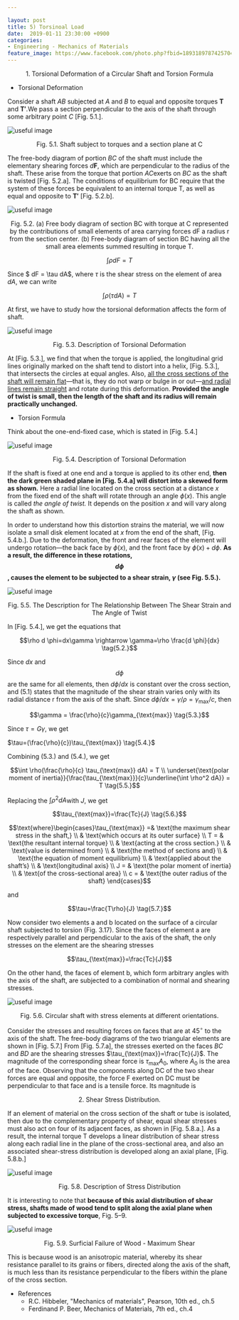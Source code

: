 ```yaml
---

layout: post
title: 5) Torsinoal Load
date:  2019-01-11 23:30:00 +0900
categories:
- Engineering - Mechanics of Materials
feature_image: https://www.facebook.com/photo.php?fbid=1893189787425704&set=a.1893187554092594&type=3&theater
---
```


<center>1. Torsional Deformation of a Circular Shaft and Torsion Formula</center>

* Torsional Deformation

Consider a shaft $AB$ subjected at $A$ and $B$ to equal and opposite torques $\mathbf{T}$ and $\mathbf{T'}$.We pass a section perpendicular to the axis of the shaft through some arbitrary point $C$ [Fig. 5.1.].

![useful image](https://raw.githubusercontent.com/brandonkim12/brandonkim12.github.io/master/assets/mechanics_of_materials/fig_45.JPG)

<center>Fig. 5.1. Shaft subject to torques and a section plane at C</center>

The free-body diagram of portion $BC​$ of the shaft must include the elementary shearing forces $d\mathbf{F}​$, which are perpendicular to the radius of the shaft. These arise from the torque that portion $AC​$ exerts on $BC​$ as the shaft is twisted [Fig. 5.2.a]. The conditions of equilibrium for BC require that the system of these forces be equivalent to an internal torque T, as well as equal and opposite to $\mathbf{T'}​$ [Fig. 5.2.b].

![useful image](https://raw.githubusercontent.com/brandonkim12/brandonkim12.github.io/master/assets/mechanics_of_materials/fig_46.JPG)

<center>Fig. 5.2. 
(a) Free body diagram of section BC with torque at C represented by the contributions of small elements of area carrying forces dF a radius r from the section center. 
(b) Free-body diagram of section BC having all the small area elements summed resulting in torque T.</center>



$$\int \rho dF = T$$

Since $ dF = \tau dA$, where $\tau$ is the shear stress on the element of area $dA$, we can write

$$\int \rho(\tau dA) = T \tag{5.1.}$$

At first, we have to study how the torsional deformation affects the form of shaft. 

![useful image](https://raw.githubusercontent.com/brandonkim12/brandonkim12.github.io/master/assets/mechanics_of_materials/fig_47.JPG)

<center>Fig. 5.3. Description of Torsional Deformation</center>

At [Fig. 5.3.], we find that when the torque is applied, the longitudinal grid lines originally marked on the shaft tend to distort into a helix, [Fig. 5.3.], that intersects the circles at equal angles. Also, <u>all the cross sections of the shaft will remain flat</u>—that is, they do not warp or bulge in or out—<u>and radial lines remain straight</u> and rotate during this deformation. **Provided the angle of twist is small, then the length of the shaft and its radius will remain practically unchanged.**

* Torsion Formula

Think about the one-end-fixed case, which is stated in [Fig. 5.4.]

![useful image](https://raw.githubusercontent.com/brandonkim12/brandonkim12.github.io/master/assets/mechanics_of_materials/fig_48.JPG)

<center>Fig. 5.4. Description of Torsional Deformation</center>

If the shaft is fixed at one end and a torque is applied to its other end, **then the dark green shaded plane in [Fig. 5.4.a] will distort into a skewed form as shown.** Here a radial line located on the cross section at a distance $x$ from the fixed end of the shaft will rotate through an angle $\phi(x)$. This angle is called *the angle of twist.* It depends on the position $x$ and will vary along the shaft as shown.

In order to understand how this distortion strains the material, we will now isolate a small disk element located at $x​$ from the end of the shaft, [Fig. 5.4.b.]. Due to the deformation, the front and rear faces of the element will undergo rotation—the back face by $\phi(x)​$, and the front face by $\phi(x) + d \phi​$. **As a result, the difference in these rotations, $$d\phi​$$, causes the element to be subjected to a shear strain, $\gamma​$ (see Fig. 5.5.).**

![useful image](https://raw.githubusercontent.com/brandonkim12/brandonkim12.github.io/master/assets/mechanics_of_materials/fig_49.JPG)

<center>Fig. 5.5. The Description for The Relationship Between The Shear Strain and The Angle of Twist</center>

In [Fig. 5.4.], we get the equations that 

$$\rho d \phi=dx\gamma \rightarrow \gamma=\rho \frac{d \phi}{dx} \tag{5.2.}​$$

Since $dx$ and $$d\phi$$ are the same for all elements, then $d\phi/dx$ is constant over the cross section, and (5.1) states that the magnitude of the shear strain varies only with its radial distance r from the axis of the shaft. Since $d\phi/dx = \gamma/\rho = \gamma_{\text{max}}/c$, then

$$\gamma = \frac{\rho}{c}\gamma_{\text{max}} \tag{5.3.}​$$

Since $\tau = G\gamma​$, we get

$\tau=(\frac{\rho}{c})\tau_{\text{max}} \tag{5.4.}​$

Combining (5.3.) and (5.4.), we get

$$\int \rho(\frac{\rho}{c} \tau_{\text{max}} dA) = T \\ \underset{\text{polar moment of inertia}}{\frac{\tau_{\text{max}}}{c}\underline{\int \rho^2 dA}} = T \tag{5.5.}​$$

Replacing the $\int \rho^2 dA​$ with $J​$, we get

$$\tau_{\text{max}}=\frac{Tc}{J} \tag{5.6.}​$$

$$\text{where}\begin{cases}\tau_{\text{max}} =& \text{the maximum shear stress in the shaft,} \\ & \text{which occurs at its outer surface} \\ T = & \text{the resultant internal torque} \\  & \text{acting at the cross section.} \\  & \text{value is determined from} \\ & \text{the method of sections and} \\ & \text{the equation of moment equilibrium} \\ & \text{applied about the shaft’s} \\ & \text{longitudinal axis} \\ J = & \text{the polar moment of inertia} \\ & \text{of the cross-sectional area} \\ c = & \text{the outer radius of the shaft} \end{cases}​$$

and

$$\tau=\frac{T\rho}{J} \tag{5.7.}$$

Now consider two elements a and b located on the surface of a circular shaft subjected to torsion (Fig. 3.17). Since the faces of element a are respectively parallel and perpendicular to the axis of the shaft, the only stresses on the element are the shearing stresses

$$\tau_{\text{max}}=\frac{Tc}{J}​$$

On the other hand, the faces of element b, which form arbitrary angles with the axis of the shaft, are subjected to a combination of normal and shearing stresses. 

![useful image](https://raw.githubusercontent.com/brandonkim12/brandonkim12.github.io/master/assets/mechanics_of_materials/fig_52.JPG)

<center>Fig. 5.6. Circular shaft with stress elements at different orientations.</center>

Consider the stresses and resulting forces on faces that are at $45^{\circ}$ to the axis of the shaft. The free-body diagrams of the two triangular elements are shown in [Fig. 5.7.] From [Fig. 5.7.a], the stresses exerted on the faces $BC$ and $BD$ are the shearing stresses $\tau_{\text{max}}=\frac{Tc}{J}$. The magnitude of the corresponding shear force is $\tau_{\text{max}}A_0$, where $A_0$ is the area of the face. Observing that the components along DC of the two shear forces are equal and opposite, the force F exerted on DC must be perpendicular to that face and is a tensile force. Its magnitude is



<center> 2. Shear Stress Distribution.  </center>

If an element of material on the cross section of the shaft or tube is isolated, then due to the complementary property of shear, equal shear stresses must also act on four of its adjacent faces, as shown in [Fig. 5.8.a.]. As a result, the internal torque T develops a linear distribution of shear stress along each radial line in the plane of the cross-sectional area, and also an associated shear-stress distribution is developed along an axial plane, [Fig. 5.8.b.]

![useful image](https://raw.githubusercontent.com/brandonkim12/brandonkim12.github.io/master/assets/mechanics_of_materials/fig_50.JPG)

<center>Fig. 5.8. Description of Stress Distribution </center>

It is interesting to note that **because of this axial distribution of shear stress, shafts made of wood tend to split along the axial plane when subjected to excessive torque**, Fig. 5–9. 

![useful image](https://raw.githubusercontent.com/brandonkim12/brandonkim12.github.io/master/assets/mechanics_of_materials/fig_51.JPG)

<center>Fig. 5.9. Surficial Failure of Wood - Maximum Shear</center>

This is because wood is an anisotropic material, whereby its shear resistance parallel to its grains or fibers, directed along the axis of the shaft, is much less than its resistance perpendicular to the fibers within the plane of the cross section.



* References
  * R.C. Hibbeler, "Mechanics of materials",  Pearson, 10th ed., ch.5
  * Ferdinand P. Beer, Mechanics of Materials, 7th ed., ch.4

